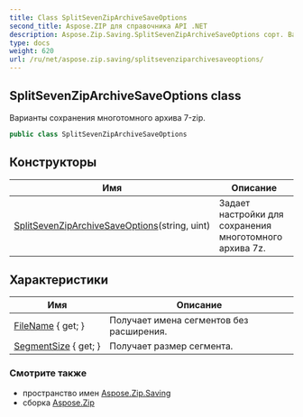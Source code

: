 ```yaml
---
title: Class SplitSevenZipArchiveSaveOptions
second_title: Aspose.ZIP для справочника API .NET
description: Aspose.Zip.Saving.SplitSevenZipArchiveSaveOptions сорт. Варианты сохранения многотомного архива 7zip.
type: docs
weight: 620
url: /ru/net/aspose.zip.saving/splitsevenziparchivesaveoptions/
---
```

## SplitSevenZipArchiveSaveOptions class

Варианты сохранения многотомного архива 7-zip.

```csharp
public class SplitSevenZipArchiveSaveOptions
```

## Конструкторы

| Имя | Описание |
| --- | --- |
| [SplitSevenZipArchiveSaveOptions](splitsevenziparchivesaveoptions/)(string, uint) | Задает настройки для сохранения многотомного архива 7z. |

## Характеристики

| Имя | Описание |
| --- | --- |
| [FileName](../../aspose.zip.saving/splitsevenziparchivesaveoptions/filename/) { get; } | Получает имена сегментов без расширения. |
| [SegmentSize](../../aspose.zip.saving/splitsevenziparchivesaveoptions/segmentsize/) { get; } | Получает размер сегмента. |

### Смотрите также

* пространство имен [Aspose.Zip.Saving](../../aspose.zip.saving/)
* сборка [Aspose.Zip](../../)


